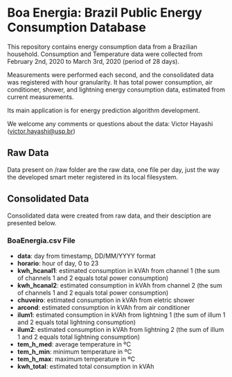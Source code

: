 # Boa Energia: Brazil Public Energy Consumption Database
This repository contains energy consumption data from a Brazilian household.
Consumption and Temperature data were collected from February 2nd, 2020 to March 3rd, 2020 (period of 28 days).

Measurements were performed each second, and the consolidated data was registered with hour granularity. It has total power consumption, air conditioner, shower, and lightning energy consumption data, estimated from current measurements.

Its main application is for energy prediction algorithm development.

[//]: # (For an overview of the data collection procedures, see:)

[//]: # (All those wishing to reference the data set in academic work should
cite this paper.)

We welcome any comments or questions about the data:
Victor Hayashi (victor.hayashi@usp.br)

## Raw Data

Data present on /raw folder are the raw data, one file per day, just the way the developed smart meter registered in its local filesystem.

## Consolidated Data

Consolidated data were created from raw data, and their desciption are presented below.

### BoaEnergia.csv File

- **data**: day from timestamp, DD/MM/YYYY format
- **horario**: hour of day, 0 to 23
- **kwh_hcanal1**: estimated consumption in kVAh from channel 1 (the sum of channels 1 and 2 equals total power consumption)
- **kwh_hcanal2**: estimated consumption in kVAh from channel 2 (the sum of channels 1 and 2 equals total power consumption)
- **chuveiro**: estimated consumption in kVAh from eletric shower
- **arcond**: estimated consumption in kVAh from air conditioner
- **ilum1**: estimated consumption in kVAh from lightning 1 (the sum of illum 1 and 2 equals total lightning consumption)
- **ilum2**: estimated consumption in kVAh from lightning 2 (the sum of illum 1 and 2 equals total lightning consumption)
- **tem_h_med**: average temperature in ºC
- **tem_h_min**: minimum temperature in ºC
- **tem_h_max**: maximum temperature in ºC
- **kwh_total**: estimated total consumption in kVAh

[//]: # (### BoaEnergiaFormatado.csv)

[//]: # (The same as BoaEnergia.csv file, with unix timestamp.)

[//]: # (### BoaEnergiaValidacao.csv)
